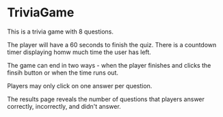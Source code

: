 # TriviaGame

This is a trivia game with 8 questions.  

The player will have a 60 seconds to finish the quiz.  There is a countdown timer displaying homw much time the user has left.

The game can end in two ways - when the player finishes and clicks the finsih button or when the time runs out.

Players may only click on one answer per question.  

The results page reveals the number of questions that players answer correctly, incorrectly, and didn't answer.

